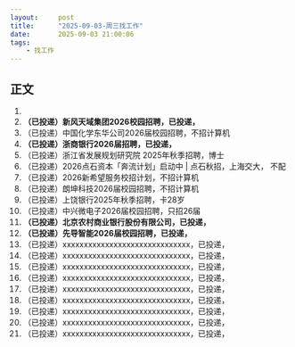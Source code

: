 ```yaml
---
layout:     post
title:      "2025-09-03-周三找工作"
date:       2025-09-03 21:00:06
tags:
    - 找工作
---
```





## 正文

1. 
1. **（已投递）新风天域集团2026校园招聘，已投递，**
1. （已投递）中国化学东华公司2026届校园招聘，不招计算机
1. **（已投递）浙商银行2026届招聘，已投递，**
1. （已投递）浙江省发展规划研究院 2025年秋季招聘，博士
1. （已投递）2026点石资本「奔流计划」启动中 | 点石秋招，上海交大， 不配
1. （已投递）2026新希望服务校招计划，不招计算机
1. （已投递）朗坤科技2026届校园招聘，不招计算机
1. （已投递）上饶银行2025年秋季招聘，卡28岁
1. （已投递）中兴微电子2026届校园招聘，只招26届
1. **（已投递）北京农村商业银行股份有限公司，已投递，**
1. **（已投递）先导智能2026届校园招聘，已投递，**
1. （已投递）xxxxxxxxxxxxxxxxxxxxxxxxxxxxxx，已投递，
1. （已投递）xxxxxxxxxxxxxxxxxxxxxxxxxxxxxx，已投递，
1. （已投递）xxxxxxxxxxxxxxxxxxxxxxxxxxxxxx，已投递，
1. （已投递）xxxxxxxxxxxxxxxxxxxxxxxxxxxxxx，已投递，
1. （已投递）xxxxxxxxxxxxxxxxxxxxxxxxxxxxxx，已投递，
1. （已投递）xxxxxxxxxxxxxxxxxxxxxxxxxxxxxx，已投递，
1. （已投递）xxxxxxxxxxxxxxxxxxxxxxxxxxxxxx，已投递，
1. （已投递）xxxxxxxxxxxxxxxxxxxxxxxxxxxxxx，已投递，
1. （已投递）xxxxxxxxxxxxxxxxxxxxxxxxxxxxxx，已投递，












